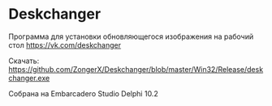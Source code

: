 # Deskchanger
Программа для установки обновляющегося изображения на рабочий стол
https://vk.com/deskchanger

Скачать:  https://github.com/ZongerX/Deskchanger/blob/master/Win32/Release/deskchanger.exe

Собрана на Embarcadero Studio Delphi 10.2
